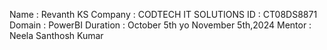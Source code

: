 Name : Revanth KS
Company : CODTECH IT SOLUTIONS
ID : CT08DS8871
Domain : PowerBI
Duration : October 5th yo November 5th,2024
Mentor : Neela Santhosh Kumar
